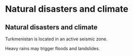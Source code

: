 # Natural disasters and climate

## Natural disasters and climate

Turkmenistan is located in an active seismic zone.

Heavy rains may trigger floods and landslides.